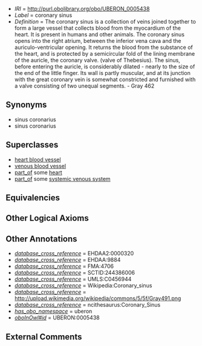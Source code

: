  * *IRI* = http://purl.obolibrary.org/obo/UBERON_0005438
 * *Label* = coronary sinus
 * *Definition* = The coronary sinus is a collection of veins joined together to form a large vessel that collects blood from the myocardium of the heart. It is present in humans and other animals. The coronary sinus opens into the right atrium, between the inferior vena cava and the auriculo-ventricular opening. It returns the blood from the substance of the heart, and is protected by a semicircular fold of the lining membrane of the auricle, the coronary valve. (valve of Thebesius). The sinus, before entering the auricle, is considerably dilated - nearly to the size of the end of the little finger. Its wall is partly muscular, and at its junction with the great coronary vein is somewhat constricted and furnished with a valve consisting of two unequal segments. - Gray 462

## Synonyms

 * sinus coronarius
 * sinus coronarius

## Superclasses

 * [heart blood vessel](../../UBERON/98/UBERON_0003498.md)
 * [venous blood vessel](../../UBERON/20/UBERON_0003920.md)
 * [part_of](../../BFO/50/BFO_0000050.md) some [heart](../../UBERON/48/UBERON_0000948.md)
 * [part_of](../../BFO/50/BFO_0000050.md) some [systemic venous system](../../UBERON/81/UBERON_0004581.md)

## Equivalencies


## Other Logical Axioms


## Other Annotations

 * *[database_cross_reference](../../ef/oboInOwl#hasDbXref.md)* = EHDAA2:0000320
 * *[database_cross_reference](../../ef/oboInOwl#hasDbXref.md)* = EHDAA:9884
 * *[database_cross_reference](../../ef/oboInOwl#hasDbXref.md)* = FMA:4706
 * *[database_cross_reference](../../ef/oboInOwl#hasDbXref.md)* = SCTID:244386006
 * *[database_cross_reference](../../ef/oboInOwl#hasDbXref.md)* = UMLS:C0456944
 * *[database_cross_reference](../../ef/oboInOwl#hasDbXref.md)* = Wikipedia:Coronary_sinus
 * *[database_cross_reference](../../ef/oboInOwl#hasDbXref.md)* = http://upload.wikimedia.org/wikipedia/commons/5/5f/Gray491.png
 * *[database_cross_reference](../../ef/oboInOwl#hasDbXref.md)* = ncithesaurus:Coronary_Sinus
 * *[has_obo_namespace](../../ce/oboInOwl#hasOBONamespace.md)* = uberon
 * *[oboInOwl#id](../../id/oboInOwl#id.md)* = UBERON:0005438

## External Comments

